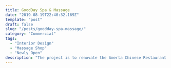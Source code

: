 ```yaml
---
title: GoodDay Spa & Massage
date: "2019-08-19T22:40:32.169Z"
template: "post"
draft: false
slug: "/posts/goodday-spa-massage/"
category: "Commercial"
tags:
  - "Interior Design"
  - "Massage Shop"
  - "Newly Open"
description: "The project is to renovate the Amerta Chinese Restaurant located in 1 Clifton Ave, Monkstown, Dublin, A94HK85. The total area is about The client would like to use both the Western and Chinese elements ..."
---
```


